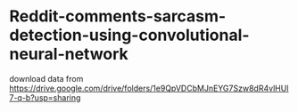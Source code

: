 # Reddit-comments-sarcasm-detection-using-convolutional-neural-network

download data from 
https://drive.google.com/drive/folders/1e9QpVDCbMJnEYG7Szw8dR4vlHUI7-q-b?usp=sharing
